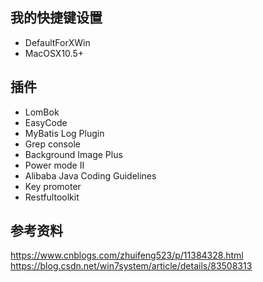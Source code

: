 
## 我的快捷键设置

* DefaultForXWin
* MacOSX10.5+

## 插件
* LomBok
* EasyCode
* MyBatis Log Plugin
* Grep console
* Background Image Plus
* Power mode II
* Alibaba Java Coding Guidelines
* Key promoter
* Restfultoolkit


## 参考资料
https://www.cnblogs.com/zhuifeng523/p/11384328.html
https://blog.csdn.net/win7system/article/details/83508313
